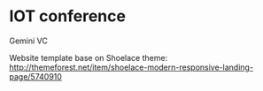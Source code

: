 IOT conference
==============

Gemini VC

Website template base on Shoelace theme:
http://themeforest.net/item/shoelace-modern-responsive-landing-page/5740910